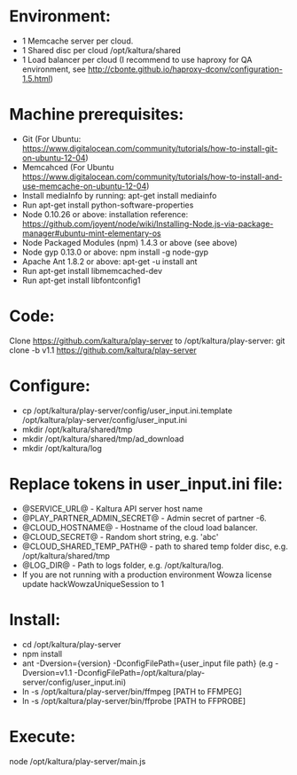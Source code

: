 Environment:
=======================
 - 1 Memcache server per cloud.
 - 1 Shared disc per cloud /opt/kaltura/shared
 - 1 Load balancer per cloud (I recommend to use haproxy for QA environment, see http://cbonte.github.io/haproxy-dconv/configuration-1.5.html)

Machine prerequisites:
=======================
- Git (For Ubuntu: https://www.digitalocean.com/community/tutorials/how-to-install-git-on-ubuntu-12-04)
- Memcahced (For Ubuntu https://www.digitalocean.com/community/tutorials/how-to-install-and-use-memcache-on-ubuntu-12-04)
- Install mediaInfo by running: apt-get install mediainfo
- Run apt-get install python-software-properties
- Node 0.10.26 or above: installation reference: https://github.com/joyent/node/wiki/Installing-Node.js-via-package-manager#ubuntu-mint-elementary-os
- Node Packaged Modules (npm) 1.4.3 or above (see above)
- Node gyp 0.13.0 or above: npm install -g node-gyp
- Apache Ant 1.8.2 or above: apt-get -u install ant
- Run apt-get install libmemcached-dev
- Run apt-get install libfontconfig1

Code:
=======================
Clone https://github.com/kaltura/play-server to /opt/kaltura/play-server:
git clone -b v1.1 https://github.com/kaltura/play-server

Configure:
=======================
- cp /opt/kaltura/play-server/config/user_input.ini.template /opt/kaltura/play-server/config/user_input.ini
- mkdir /opt/kaltura/shared/tmp
- mkdir /opt/kaltura/shared/tmp/ad_download
- mkdir /opt/kaltura/log

Replace tokens in user_input.ini file:
=======================
- @SERVICE_URL@ - Kaltura API server host name
- @PLAY_PARTNER_ADMIN_SECRET@ - Admin secret of partner -6.
- @CLOUD_HOSTNAME@ - Hostname of the cloud load balancer.
- @CLOUD_SECRET@ - Random short string, e.g. 'abc'
- @CLOUD_SHARED_TEMP_PATH@ - path to shared temp folder disc, e.g. /opt/kaltura/shared/tmp
- @LOG_DIR@ - Path to logs folder, e.g. /opt/kaltura/log.
- If you are not running with a production environment Wowza license update hackWowzaUniqueSession to 1  

Install:
=======================
 - cd /opt/kaltura/play-server
 - npm install
 - ant -Dversion={version} -DconfigFilePath={user_input file path} (e.g -Dversion=v1.1 -DconfigFilePath=/opt/kaltura/play-server/config/user_input.ini)
 - ln -s /opt/kaltura/play-server/bin/ffmpeg [PATH to FFMPEG]
 - ln -s /opt/kaltura/play-server/bin/ffprobe [PATH to FFPROBE]

Execute:
=======================
node /opt/kaltura/play-server/main.js
